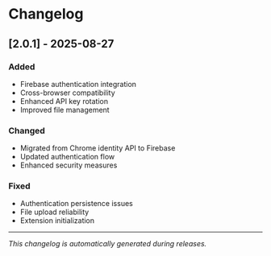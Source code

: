 # Changelog

## [2.0.1] - 2025-08-27

### Added
- Firebase authentication integration
- Cross-browser compatibility
- Enhanced API key rotation
- Improved file management

### Changed
- Migrated from Chrome identity API to Firebase
- Updated authentication flow
- Enhanced security measures

### Fixed
- Authentication persistence issues
- File upload reliability
- Extension initialization

---

*This changelog is automatically generated during releases.*
